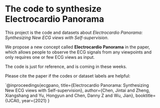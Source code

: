 # The code to synthesize Electrocardio Panorama

This project is the code and datasets about *Electrocardio Panorama: Synthesizing New ECG views with Self-supervision*.

We propose a new concept called **Electrocardio Panorama** in the paper, which allows people to observe the ECG signals from any viewpoints and only requires one or few ECG views as input.

The code is just for reference, and is coming in these weeks.

Please cite the paper if the codes or dataset labels are helpful:

`@inproceedings{ecgpano,
  title={Electrocardio Panorama: Synthesizing New ECG views with Self-supervision},
  author={Chen, Jintai and Zheng, Xiangshang and Yu, Hongyun and Chen, Danny Z and Wu, Jian},
  booktitle={IJCAI},
  year={2021}
}
